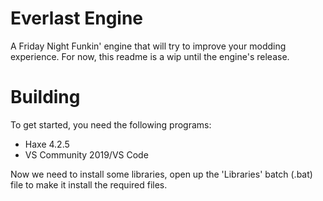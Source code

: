 # Everlast Engine
A Friday Night Funkin' engine that will try to improve your modding experience. For now, this readme is a wip until the engine's release.

# Building
To get started, you need the following programs:
- Haxe 4.2.5
- VS Community 2019/VS Code

Now we need to install some libraries, open up the 'Libraries' batch (.bat) file to make it install the required files.